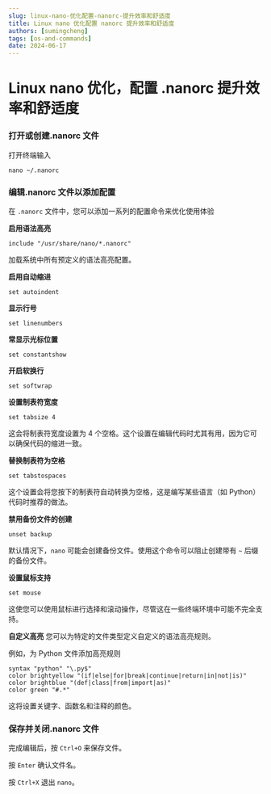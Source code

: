 ```yaml
---
slug: linux-nano-优化配置-nanorc-提升效率和舒适度
title: Linux nano 优化配置 nanorc 提升效率和舒适度
authors: [sumingcheng]
tags: [os-and-commands]
date: 2024-06-17
---
```


# Linux nano 优化，配置 .nanorc 提升效率和舒适度

### 打开或创建.nanorc 文件

打开终端输入

```
nano ~/.nanorc
```

### 编辑.nanorc 文件以添加配置

在 `.nanorc` 文件中，您可以添加一系列的配置命令来优化使用体验

**启用语法高亮**

```
include "/usr/share/nano/*.nanorc"
```

加载系统中所有预定义的语法高亮配置。

**启用自动缩进**

```
set autoindent
```

**显示行号**

```
set linenumbers
```

**常显示光标位置**

```
set constantshow
```

**开启软换行**

```
set softwrap
```

**设置制表符宽度**

```
set tabsize 4
```

这会将制表符宽度设置为 4 个空格。这个设置在编辑代码时尤其有用，因为它可以确保代码的缩进一致。

**替换制表符为空格**

```
set tabstospaces
```

这个设置会将您按下的制表符自动转换为空格，这是编写某些语言（如 Python）代码时推荐的做法。

**禁用备份文件的创建**

```
unset backup
```

默认情况下，`nano` 可能会创建备份文件。使用这个命令可以阻止创建带有 `~` 后缀的备份文件。

**设置鼠标支持**

```
set mouse
```

这使您可以使用鼠标进行选择和滚动操作，尽管这在一些终端环境中可能不完全支持。

**自定义高亮** 您可以为特定的文件类型定义自定义的语法高亮规则。

例如，为 Python 文件添加高亮规则

```
syntax "python" "\.py$"
color brightyellow "(if|else|for|break|continue|return|in|not|is)"
color brightblue "(def|class|from|import|as)"
color green "#.*"
```

这将设置关键字、函数名和注释的颜色。

### 保存并关闭.nanorc 文件

完成编辑后，按 `Ctrl+O` 来保存文件。

按 `Enter` 确认文件名。

按 `Ctrl+X` 退出 `nano`。
